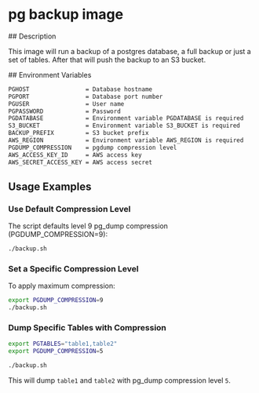 # pg backup image

## Description

This image will run a backup of a postgres database, a full backup or just a set of tables.
After that will push the backup to an S3 bucket.

## Environment Variables

```bash
PGHOST                = Database hostname
PGPORT                = Database port number
PGUSER                = User name
PGPASSWORD            = Password
PGDATABASE            = Environment variable PGDATABASE is required
S3_BUCKET             = Environment variable S3_BUCKET is required
BACKUP_PREFIX         = S3 bucket prefix
AWS_REGION            = Environment variable AWS_REGION is required
PGDUMP_COMPRESSION    = pgdump compression level
AWS_ACCESS_KEY_ID     = AWS access key
AWS_SECRET_ACCESS_KEY = AWS access secret
```

## Usage Examples

### Use Default Compression Level

The script defaults level 9 pg_dump compression (PGDUMP_COMPRESSION=9):

```bash
./backup.sh
```

### Set a Specific Compression Level

To apply maximum compression:

```bash
export PGDUMP_COMPRESSION=9
./backup.sh
```

### Dump Specific Tables with Compression

```bash
export PGTABLES="table1,table2"
export PGDUMP_COMPRESSION=5

./backup.sh
```

This will dump `table1` and `table2` with pg_dump compression level `5`.